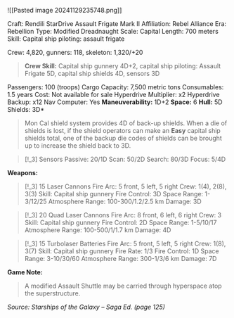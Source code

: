 ![[Pasted image 20241129235748.png]]

Craft: Rendili StarDrive Assault Frigate Mark II
Affiliation: Rebel Alliance
Era: Rebellion
Type: Modified Dreadnaught
Scale: Capital
Length: 700 meters
Skill: Capital ship piloting: assault frigate

Crew: 4,820, gunners: 118, skeleton: 1,320/+20
> **Crew Skill:** Capital ship gunnery 4D+2, capital ship piloting: Assault Frigate 5D, capital ship shields 4D, sensors 3D

Passengers: 100 (troops)
Cargo Capacity: 7,500 metric tons
Consumables: 1.5 years
Cost: Not available for sale
Hyperdrive Multiplier: x2
Hyperdrive Backup: x12
Nav Computer: Yes
**Maneuverability:** 1D+2
**Space:** 6
**Hull:** 5D
Shields: 3D*

> Mon Cal shield system provides 4D of back-up shields. When a die of shields is lost, if the shield operators can make an **Easy** capital ship shields total, one of the backup die codes of shields can be brought up to increase the shield back to 3D.

> [!_3] Sensors
> Passive: 20/1D
> Scan: 50/2D
> Search: 80/3D
> Focus: 5/4D

**Weapons:**
> [!_3]  15 Laser Cannons
> Fire Arc: 5 front, 5 left, 5 right
> Crew: 1(4), 2(8), 3(3)
> Skill: Capital ship gunnery
> Fire Control: 3D
> Space Range: 1-3/12/25
> Atmosphere Range: 100-300/1.2/2.5 km
> Damage: 3D

> [!_3] 20 Quad Laser Cannons
> Fire Arc: 8 front, 6 left, 6 right
> Crew: 3
> Skill: Capital ship gunnery
> Fire Control: 2D
> Space Range: 1-5/10/17
> Atmosphere Range: 100-500/1/1.7 km
> Damage: 4D

> [!_3]  15 Turbolaser Batteries
> Fire Arc: 5 front, 5 left, 5 right
> Crew: 1(8), 3(7)
> Skill: Capital ship gunnery 
> Fire Rate: 1/3
> Fire Control: 1D
> Space Range: 3-10/30/60
> Atmosphere Range: 300-1/3/6 km
> Damage: 7D


**Game Note:**
> A modified Assault Shuttle may be carried through hyperspace atop the superstructure.


*Source: Starships of the Galaxy – Saga Ed. (page 125)*